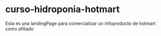 # curso-hidroponia-hotmart
Esta es una landingPage para comercializar un infoproducto de hotmart como afiliado
